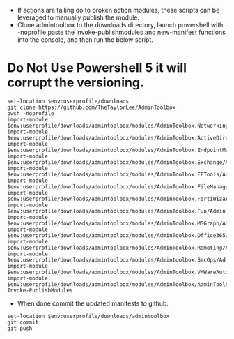 - If actions are failing do to broken action modules, these scripts can be leveraged to manually publish the module.
- Clone admintoolbox to the downloads directory, launch powershell with -noprofile paste the invoke-publishmodules and new-manifest functions into the console, and then run the below script.
# Do Not Use Powershell 5 it will corrupt the versioning.
```pwsh
set-location $env:userprofile/downloads
git clone https://github.com/TheTaylorLee/AdminToolbox
pwsh -noprofile
import-module $env:userprofile/downloads/admintoolbox/modules/AdminToolbox.Networking/AdminToolbox.Networking.psd1
import-module $env:userprofile/downloads/admintoolbox/modules/AdminToolbox.ActiveDirectory/AdminToolbox.ActiveDirectory.psd1
import-module $env:userprofile/downloads/admintoolbox/modules/AdminToolbox.EndpointManagement/AdminToolbox.EndpointManagement.psd1
import-module $env:userprofile/downloads/admintoolbox/modules/AdminToolbox.Exchange/AdminToolbox.Exchange.psd1
import-module $env:userprofile/downloads/admintoolbox/modules/AdminToolbox.FFTools/AdminToolbox.FFTools.psd1
import-module $env:userprofile/downloads/admintoolbox/modules/AdminToolbox.FileManagement/AdminToolbox.FileManagement.psd1
import-module $env:userprofile/downloads/admintoolbox/modules/AdminToolbox.FortiWizard/AdminToolbox.FortiWizard.psd1
import-module $env:userprofile/downloads/admintoolbox/modules/AdminToolbox.Fun/AdminToolbox.Fun.psd1
import-module $env:userprofile/downloads/admintoolbox/modules/AdminToolbox.MSGraph/AdminToolbox.MSGraph.psd1
import-module $env:userprofile/downloads/admintoolbox/modules/AdminToolbox.Office365/AdminToolbox.Office365.psd1
import-module $env:userprofile/downloads/admintoolbox/modules/AdminToolbox.Remoting/AdminToolbox.Remoting.psd1
import-module $env:userprofile/downloads/admintoolbox/modules/Admintoolbox.SecOps/Admintoolbox.SecOps.psd1
import-module $env:userprofile/downloads/admintoolbox/modules/AdminToolbox.VMWareAutomate/AdminToolbox.VMWareAutomate.psd1
import-module $env:userprofile/downloads/admintoolbox/modules/AdminToolbox/AdminToolbox.psd1
Invoke-PublishModules
```
- When done commit the updated manifests to github.
```pwsh
set-location $env:userprofile/downloads/admintoolbox
git commit
git push
```